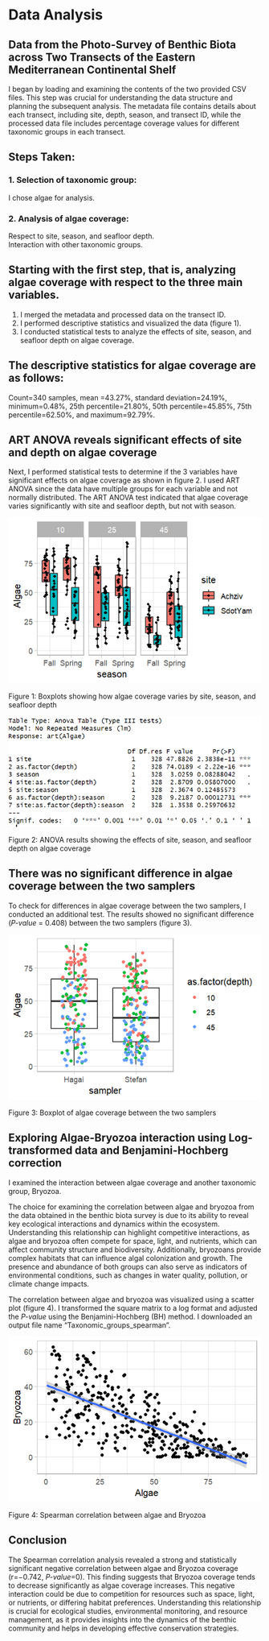 # **Data Analysis**

## **Data from the Photo-Survey of Benthic Biota across Two Transects of the Eastern Mediterranean Continental Shelf**

I began by loading and examining the contents of the two provided CSV files. This step was crucial for understanding the data structure and planning the subsequent analysis. The metadata file contains details about each transect, including site, depth, season, and transect ID, while the processed data file includes percentage coverage values for different taxonomic groups in each transect.

## **Steps Taken:**

 ### **1.	Selection of taxonomic group:** 
 I chose algae for analysis.
 ### **2.	Analysis of algae coverage:**
 Respect to site, season, and seafloor depth.  
 Interaction with other taxonomic groups.

 ## **Starting with the first step, that is, analyzing algae coverage with respect to the three main variables.**

 1.	I merged the metadata and processed data on the transect ID.
 2.	I performed descriptive statistics and visualized the data (figure 1).
 3.	I conducted statistical tests to analyze the effects of site, season, and seafloor depth on algae coverage.

 ## **The descriptive statistics for algae coverage are as follows:**

 Count=340 samples, mean =43.27%, standard deviation=24.19%, minimum=0.48%, 25th percentile=21.80%, 50th percentile=45.85%, 75th percentile=62.50%, and maximum=92.79%.

 ## **ART ANOVA reveals significant effects of site and depth on algae coverage**

 Next, I performed statistical tests to determine if the 3 variables have significant effects on algae coverage as shown in figure 2. I used ART ANOVA since the data have multiple groups for each variable and not normally distributed. The ART ANOVA test indicated that algae coverage varies significantly with site and seafloor depth, but not with season.

![alt text](../images/Algae,%20site,%20depth,%20and%20season.png)

Figure 1: Boxplots showing how algae coverage varies by site, season, and seafloor depth

![alt text](../images/ANOVA.png)

Figure 2: ANOVA results showing the effects of site, season, and seafloor depth on algae coverage

## **There was no significant difference in algae coverage between the two samplers**

To check for differences in algae coverage between the two samplers, I conducted an additional test. The results showed no significant difference (*P-value* = 0.408) between the two samplers (figure 3).

![alt text](../images/Algae%20vs%20sample.png)

Figure 3: Boxplot of algae coverage between the two samplers

## **Exploring Algae-Bryozoa interaction using Log-transformed data and Benjamini-Hochberg correction**

I examined the interaction between algae coverage and another taxonomic group, Bryozoa. 

The choice for examining the correlation between algae and bryozoa from the data obtained in the benthic biota survey is due to its ability to reveal key ecological interactions and dynamics within the ecosystem. Understanding this relationship can highlight competitive interactions, as algae and bryozoa often compete for space, light, and nutrients, which can affect community structure and biodiversity. Additionally, bryozoans provide complex habitats that can influence algal colonization and growth. The presence and abundance of both groups can also serve as indicators of environmental conditions, such as changes in water quality, pollution, or climate change impacts.

The correlation between algae and bryozoa was visualized using a scatter plot (figure 4). I transformed the square matrix to a log format and adjusted the *P-value* using the Benjamini-Hochberg (BH) method. I downloaded an output file name “Taxonomic_groups_spearman”.

![alt text](../images/Correlation%20(Algae%20vs%20Bryozoa).png)

Figure 4: Spearman correlation between algae and Bryozoa

## **Conclusion**

The Spearman correlation analysis revealed a strong and statistically significant negative correlation between algae and Bryozoa coverage (r=−0.742, *P-value*=0). This finding suggests that Bryozoa coverage tends to decrease significantly as algae coverage increases. This negative interaction could be due to competition for resources such as space, light, or nutrients, or differing habitat preferences. Understanding this relationship is crucial for ecological studies, environmental monitoring, and resource management, as it provides insights into the dynamics of the benthic community and helps in developing effective conservation strategies.






